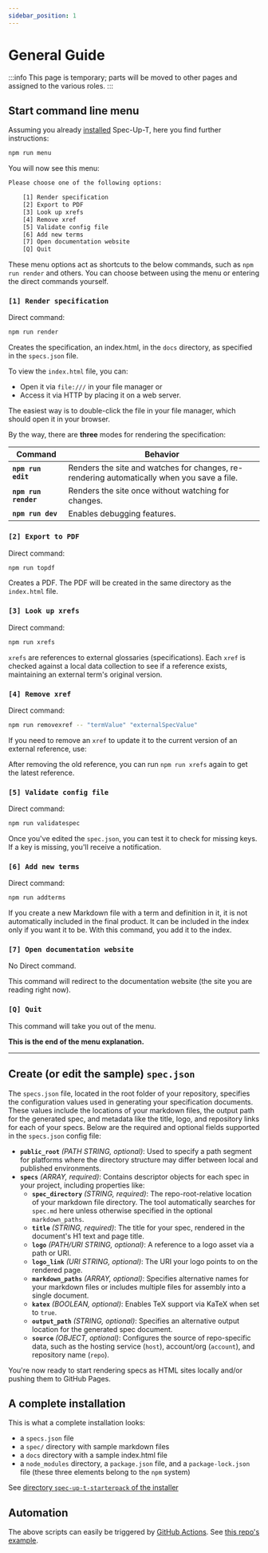 ```yaml
---
sidebar_position: 1
---
```


# General Guide

:::info
This page is temporary; parts will be moved to other pages and assigned to the various roles.
:::

## Start command line menu

Assuming you already [installed](admins-guide/#installation) Spec-Up-T, here you find further instructions:

```bash
npm run menu
```

You will now see this menu:

```bash
Please choose one of the following options:

    [1] Render specification
    [2] Export to PDF
    [3] Look up xrefs
    [4] Remove xref
    [5] Validate config file
    [6] Add new terms
    [7] Open documentation website
    [Q] Quit
```

These menu options act as shortcuts to the below commands, such as `npm run render` and others. You can choose between using the menu or entering the direct commands yourself.

### `[1] Render specification`

Direct command:

```bash
npm run render
```

Creates the specification, an index.html, in the `docs` directory, as specified in the `specs.json` file.

To view the `index.html` file, you can:

- Open it via `file:///` in your file manager or
- Access it via HTTP by placing it on a web server.

The easiest way is to double-click the file in your file manager, which should open it in your browser.


By the way, there are **three** modes for rendering the specification:

| Command | Behavior |
|---|---|
| **`npm run edit`** | Renders the site and watches for changes, re-rendering automatically when you save a file. |
| **`npm run render`** | Renders the site once without watching for changes. |
| **`npm run dev`** | Enables debugging features. |


### `[2] Export to PDF`

Direct command:

```bash
npm run topdf
```

Creates a PDF. The PDF will be created in the same directory as the `index.html` file.

### `[3] Look up xrefs`

Direct command:

```bash
npm run xrefs
```

`xrefs` are references to external glossaries (specifications). Each `xref` is checked against a local data collection to see if a reference exists, maintaining an external term's original version.


### `[4] Remove xref`

Direct command:

```bash
npm run removexref -- "termValue" "externalSpecValue"
```

If you need to remove an `xref` to update it to the current version of an external reference, use:

After removing the old reference, you can run `npm run xrefs` again to get the latest reference.

### `[5] Validate config file`

Direct command:

```bash
npm run validatespec
```

Once you've edited the `spec.json`, you can test it to check for missing keys. If a key is missing, you'll receive a notification.

### `[6] Add new terms`

Direct command:

```bash
npm run addterms
```

If you create a new Markdown file with a term and definition in it, it is not automatically included in the final product. It can be included in the index only if you want it to be. With this command, you add it to the index.


### `[7] Open documentation website`

No Direct command.

This command will redirect to the documentation website (the site you are reading right now).

### `[Q] Quit`

This command will take you out of the menu.

**This is the end of the menu explanation.**

- - -

## Create (or edit the sample) `spec.json`

The `specs.json` file, located in the root folder of your repository, specifies the configuration values used in generating your specification documents. These values include the locations of your markdown files, the output path for the generated spec, and metadata like the title, logo, and repository links for each of your specs. Below are the required and optional fields supported in the `specs.json` config file:

- **`public_root`** _(PATH STRING, optional)_: Used to specify a path segment for platforms where the directory structure may differ between local and published environments.
- **`specs`** _(ARRAY, required)_: Contains descriptor objects for each spec in your project, including properties like:
  - **`spec_directory`** _(STRING, required)_: The repo-root-relative location of your markdown file directory. The tool automatically searches for `spec.md` here unless otherwise specified in the optional `markdown_paths`.
  - **`title`** _(STRING, required)_: The title for your spec, rendered in the document's H1 text and page title.
  - **`logo`** _(PATH/URI STRING, optional)_: A reference to a logo asset via a path or URI.
  - **`logo_link`** _(URI STRING, optional)_: The URI your logo points to on the rendered page.
  - **`markdown_paths`** _(ARRAY, optional)_: Specifies alternative names for your markdown files or includes multiple files for assembly into a single document.
  - **`katex`** _(BOOLEAN, optional)_: Enables TeX support via KaTeX when set to `true`.
  - **`output_path`** _(STRING, optional)_: Specifies an alternative output location for the generated spec document.
  - **`source`** _(OBJECT, optional)_: Configures the source of repo-specific data, such as the hosting service (`host`), account/org (`account`), and repository name (`repo`).

You're now ready to start rendering specs as HTML sites locally and/or pushing them to GitHub Pages.

## A complete installation

This is what a complete installation looks:

- a `specs.json` file
- a `spec/` directory with sample markdown files
- a `docs` directory with a sample index.html file
- a `node_modules` directory, a `package.json` file, and a `package-lock.json` file (these three elements belong to the `npm` system)

See [directory `spec-up-t-starterpack` of the installer](https://github.com/blockchainbird/spec-up-t-starter-pack/tree/main/spec-up-t-starterpack)

## Automation

The above scripts can easily be triggered by [GitHub Actions](../glossary#github-actions). See [this repo's example](https://github.com/decentralized-identity/spec-up/blob/master/.github/workflows/render-specs.yml).
